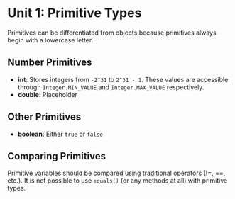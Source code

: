 # Unit 1: Primitive Types

Primitives can be differentiated from objects because primitives always begin with a lowercase letter.

## Number Primitives

* **int**: Stores integers from `-2^31` to `2^31 - 1`. These values are accessible through `Integer.MIN_VALUE` and `Integer.MAX_VALUE` respectively.
* **double**: Placeholder

## Other Primitives

* **boolean**: Either `true` or `false`

## Comparing Primitives

Primitive variables should be compared using traditional operators (!=, ==, etc.). It is not possible to use `equals()` (or any methods at all) with primitive types.
